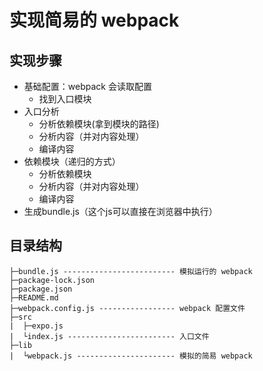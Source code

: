 # 实现简易的 webpack

## 实现步骤
- 基础配置：webpack 会读取配置
    - 找到⼊⼝模块
- ⼊⼝分析
    - 分析依赖模块(拿到模块的路径)
    - 分析内容（并对内容处理）
    - 编译内容
- 依赖模块（递归的⽅式）
    - 分析依赖模块
    - 分析内容（并对内容处理）
    - 编译内容
- ⽣成bundle.js（这个js可以直接在浏览器中执⾏）


## 目录结构

```
├─bundle.js ------------------------- 模拟运行的 webpack
├─package-lock.json
├─package.json
├─README.md
├─webpack.config.js ----------------- webpack 配置文件
├─src
|  ├─expo.js
|  └index.js ------------------------ 入口文件
├─lib
|  └webpack.js ---------------------- 模拟的简易 webpack
````
